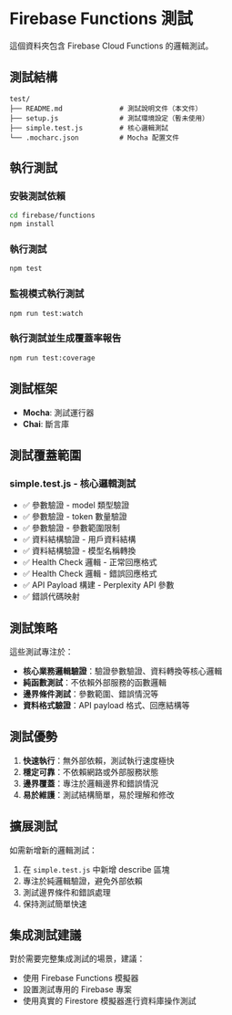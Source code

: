 # Firebase Functions 測試

這個資料夾包含 Firebase Cloud Functions 的邏輯測試。

## 測試結構

```
test/
├── README.md              # 測試說明文件（本文件）
├── setup.js               # 測試環境設定（暫未使用）
├── simple.test.js         # 核心邏輯測試
└── .mocharc.json          # Mocha 配置文件
```

## 執行測試

### 安裝測試依賴
```bash
cd firebase/functions
npm install
```

### 執行測試
```bash
npm test
```

### 監視模式執行測試
```bash
npm run test:watch
```

### 執行測試並生成覆蓋率報告
```bash
npm run test:coverage
```

## 測試框架

- **Mocha**: 測試運行器
- **Chai**: 斷言庫

## 測試覆蓋範圍

### simple.test.js - 核心邏輯測試
- ✅ 參數驗證 - model 類型驗證
- ✅ 參數驗證 - token 數量驗證  
- ✅ 參數驗證 - 參數範圍限制
- ✅ 資料結構驗證 - 用戶資料結構
- ✅ 資料結構驗證 - 模型名稱轉換
- ✅ Health Check 邏輯 - 正常回應格式
- ✅ Health Check 邏輯 - 錯誤回應格式
- ✅ API Payload 構建 - Perplexity API 參數
- ✅ 錯誤代碼映射

## 測試策略

這些測試專注於：
- **核心業務邏輯驗證**：驗證參數驗證、資料轉換等核心邏輯
- **純函數測試**：不依賴外部服務的函數邏輯
- **邊界條件測試**：參數範圍、錯誤情況等
- **資料格式驗證**：API payload 格式、回應結構等

## 測試優勢

1. **快速執行**：無外部依賴，測試執行速度極快
2. **穩定可靠**：不依賴網路或外部服務狀態
3. **邊界覆蓋**：專注於邏輯邊界和錯誤情況
4. **易於維護**：測試結構簡單，易於理解和修改

## 擴展測試

如需新增新的邏輯測試：

1. 在 `simple.test.js` 中新增 describe 區塊
2. 專注於純邏輯驗證，避免外部依賴
3. 測試邊界條件和錯誤處理
4. 保持測試簡單快速

## 集成測試建議

對於需要完整集成測試的場景，建議：
- 使用 Firebase Functions 模擬器
- 設置測試專用的 Firebase 專案
- 使用真實的 Firestore 模擬器進行資料庫操作測試